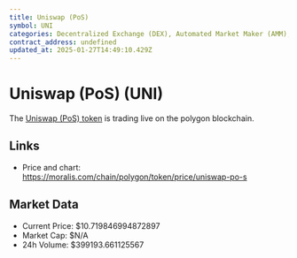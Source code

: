 ```yaml
---
title: Uniswap (PoS)
symbol: UNI
categories: Decentralized Exchange (DEX), Automated Market Maker (AMM), Decentralized Finance (DeFi)
contract_address: undefined
updated_at: 2025-01-27T14:49:10.429Z
---
```


# Uniswap (PoS) (UNI)
The [Uniswap (PoS) token](https://moralis.com/chain/polygon/token/price/uniswap-po-s) is trading live on the polygon blockchain.

## Links
- Price and chart: https://moralis.com/chain/polygon/token/price/uniswap-po-s

## Market Data
- Current Price: $10.719846994872897
- Market Cap: $N/A
- 24h Volume: $399193.661125567
